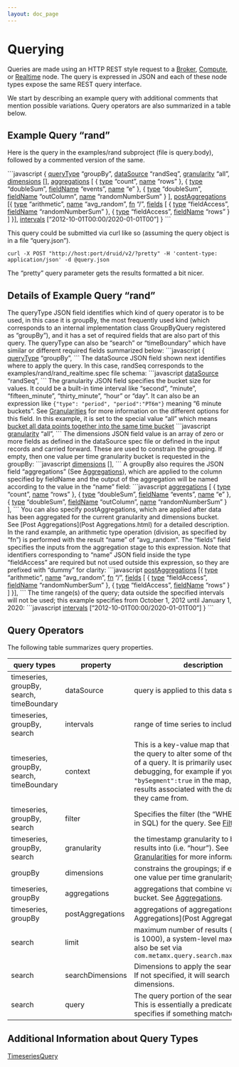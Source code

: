 ```yaml
---
layout: doc_page
---
```

Querying
========

Queries are made using an HTTP REST style request to a [Broker](Broker.html), [Compute](Compute.html), or [Realtime](Realtime.html) node. The query is expressed in JSON and each of these node types expose the same REST query interface.

We start by describing an example query with additional comments that mention possible variations. Query operators are also summarized in a table below.

Example Query “rand”
--------------------

Here is the query in the examples/rand subproject (file is query.body), followed by a commented version of the same.

\`\`\`javascript
{
 [queryType]() “groupBy”,
 [dataSource]() “randSeq”,
 [granularity]() “all”,
 [dimensions]() [],
 [aggregations]() [
 { [type]() “count”, [name]() “rows” },
 { [type]() “doubleSum”, [fieldName]() “events”, [name]() “e” },
 { [type]() “doubleSum”, [fieldName]() “outColumn”, [name]() “randomNumberSum” }
 ],
 [postAggregations]() [{
 [type]() “arithmetic”,
 [name]() “avg\_random”,
 [fn]() “/”,
 [fields]() [
 { [type]() “fieldAccess”, [fieldName]() “randomNumberSum” },
 { [type]() “fieldAccess”, [fieldName]() “rows” }
 ]
 }],
 [intervals]() [“2012-10-01T00:00/2020-01-01T00”]
}
\`\`\`

This query could be submitted via curl like so (assuming the query object is in a file “query.json”).

    curl -X POST "http://host:port/druid/v2/?pretty" -H 'content-type: application/json' -d @query.json

The “pretty” query parameter gets the results formatted a bit nicer.

Details of Example Query “rand”
-------------------------------

The queryType JSON field identifies which kind of query operator is to be used, in this case it is groupBy, the most frequently used kind (which corresponds to an internal implementation class GroupByQuery registered as “groupBy”), and it has a set of required fields that are also part of this query. The queryType can also be “search” or “timeBoundary” which have similar or different required fields summarized below:
\`\`\`javascript
{
 [queryType]() “groupBy”,
\`\`\`
The dataSource JSON field shown next identifies where to apply the query. In this case, randSeq corresponds to the examples/rand/rand\_realtime.spec file schema:
\`\`\`javascript
 [dataSource]() “randSeq”,
\`\`\`
The granularity JSON field specifies the bucket size for values. It could be a built-in time interval like “second”, “minute”, “fifteen\_minute”, “thirty\_minute”, “hour” or “day”. It can also be an expression like `{"type": "period", "period":"PT6m"}` meaning “6 minute buckets”. See [Granularities](Granularities.html) for more information on the different options for this field. In this example, it is set to the special value “all” which means [bucket all data points together into the same time bucket]()
\`\`\`javascript
 [granularity]() “all”,
\`\`\`
The dimensions JSON field value is an array of zero or more fields as defined in the dataSource spec file or defined in the input records and carried forward. These are used to constrain the grouping. If empty, then one value per time granularity bucket is requested in the groupBy:
\`\`\`javascript
 [dimensions]() [],
\`\`\`
A groupBy also requires the JSON field “aggregations” (See [Aggregations](Aggregations.html)), which are applied to the column specified by fieldName and the output of the aggregation will be named according to the value in the “name” field:
\`\`\`javascript
 [aggregations]() [
 { [type]() “count”, [name]() “rows” },
 { [type]() “doubleSum”, [fieldName]() “events”, [name]() “e” },
 { [type]() “doubleSum”, [fieldName]() “outColumn”, [name]() “randomNumberSum” }
 ],
\`\`\`
You can also specify postAggregations, which are applied after data has been aggregated for the current granularity and dimensions bucket. See [Post Aggregations](Post Aggregations.html) for a detailed description. In the rand example, an arithmetic type operation (division, as specified by “fn”) is performed with the result “name” of “avg\_random”. The “fields” field specifies the inputs from the aggregation stage to this expression. Note that identifiers corresponding to “name” JSON field inside the type “fieldAccess” are required but not used outside this expression, so they are prefixed with “dummy” for clarity:
\`\`\`javascript
 [postAggregations]() [{
 [type]() “arithmetic”,
 [name]() “avg\_random”,
 [fn]() “/”,
 [fields]() [
 { [type]() “fieldAccess”, [fieldName]() “randomNumberSum” },
 { [type]() “fieldAccess”, [fieldName]() “rows” }
 ]
 }],
\`\`\`
The time range(s) of the query; data outside the specified intervals will not be used; this example specifies from October 1, 2012 until January 1, 2020:
\`\`\`javascript
 [intervals]() [“2012-10-01T00:00/2020-01-01T00”]
}
\`\`\`

Query Operators
---------------

The following table summarizes query properties.

|query types|property|description|required?|
|-----------|--------|-----------|---------|
|timeseries, groupBy, search, timeBoundary|dataSource|query is applied to this data source|yes|
|timeseries, groupBy, search|intervals|range of time series to include in query|yes|
|timeseries, groupBy, search, timeBoundary|context|This is a key-value map that can allow the query to alter some of the behavior of a query. It is primarily used for debugging, for example if you include `"bySegment":true` in the map, you will get results associated with the data segment they came from.|no|
|timeseries, groupBy, search|filter|Specifies the filter (the “WHERE” clause in SQL) for the query. See [Filters](Filters.html)|no|
|timeseries, groupBy, search|granularity|the timestamp granularity to bucket results into (i.e. “hour”). See [Granularities](Granularities.html) for more information.|no|
|groupBy|dimensions|constrains the groupings; if empty, then one value per time granularity bucket|yes|
|timeseries, groupBy|aggregations|aggregations that combine values in a bucket. See [Aggregations](Aggregations.html).|yes|
|timeseries, groupBy|postAggregations|aggregations of aggregations. See [Post Aggregations](Post Aggregations.html).|yes|
|search|limit|maximum number of results (doc_page is 1000), a system-level maximum can also be set via `com.metamx.query.search.maxSearchLimit`|no|
|search|searchDimensions|Dimensions to apply the search query to. If not specified, it will search through all dimensions.|no|
|search|query|The query portion of the search query. This is essentially a predicate that specifies if something matches.|yes|

Additional Information about Query Types
----------------------------------------

[TimeseriesQuery](TimeseriesQuery.html)
